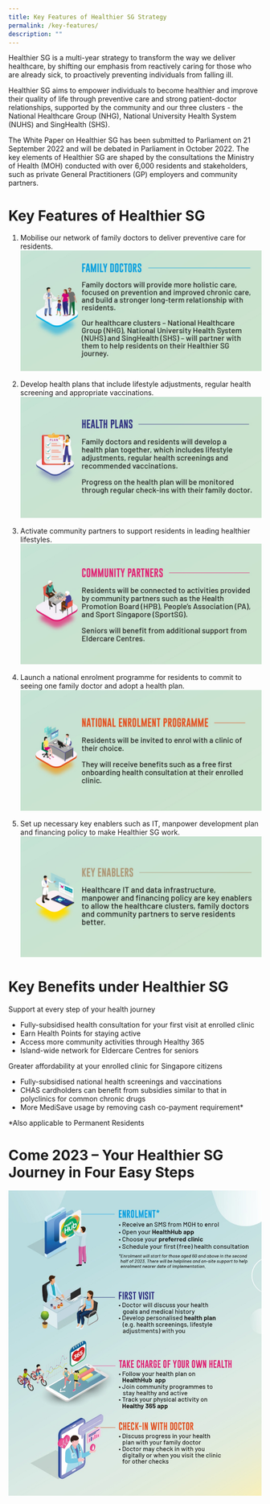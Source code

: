 ```yaml
---
title: Key Features of Healthier SG Strategy
permalink: /key-features/
description: ""
---
```

Healthier SG is a multi-year strategy to transform the way we deliver healthcare, by shifting our emphasis from reactively caring for those who are already sick, to proactively preventing individuals from falling ill.

Healthier SG aims to empower individuals to become healthier and improve their quality of life through preventive care and strong patient-doctor relationships, supported by the community and our three clusters - the National Healthcare Group (NHG), National University Health System (NUHS) and SingHealth (SHS).

The White Paper on Healthier SG has been submitted to Parliament on 21 September 2022 and will be debated in Parliament in October 2022. The key elements of Healthier SG are shaped by the consultations the Ministry of Health (MOH) conducted with over 6,000 residents and stakeholders, such as private General Practitioners (GP) employers and community partners.
# Key Features of Healthier SG 
1. Mobilise our network of family doctors to deliver preventive care for residents.
![](/images/Key%20Features/family.jpeg)

2. Develop health plans that include lifestyle adjustments, regular health screening and appropriate vaccinations.
![](/images/Key%20Features/health.jpeg)

3. Activate community partners to support residents in leading healthier lifestyles.
![](/images/Key%20Features/CP.jpeg)

4. Launch a national enrolment programme for residents to commit to seeing one family doctor and adopt a health plan.
![](/images/Key%20Features/NEP.jpeg)

5. Set up necessary key enablers such as IT, manpower development plan and financing policy to make Healthier SG work.
![](/images/Key%20Features/KE.jpeg)
# Key Benefits under Healthier SG

Support at every step of your health journey
* Fully-subsidised health consultation for your first visit at enrolled clinic
* Earn Health Points for staying active
* Access more community activities through Healthy 365
* Island-wide network for Eldercare Centres for seniors

Greater affordability at your enrolled clinic for Singapore citizens
* Fully-subsidised national health screenings and vaccinations
* CHAS cardholders can benefit from subsidies similar to that in polyclinics for common chronic drugs 
* More MediSave usage by removing cash co-payment requirement*

*Also applicable to Permanent Residents
# Come 2023 – Your Healthier SG Journey in Four Easy Steps
![](/images/Key%20Features/steps.jpeg)